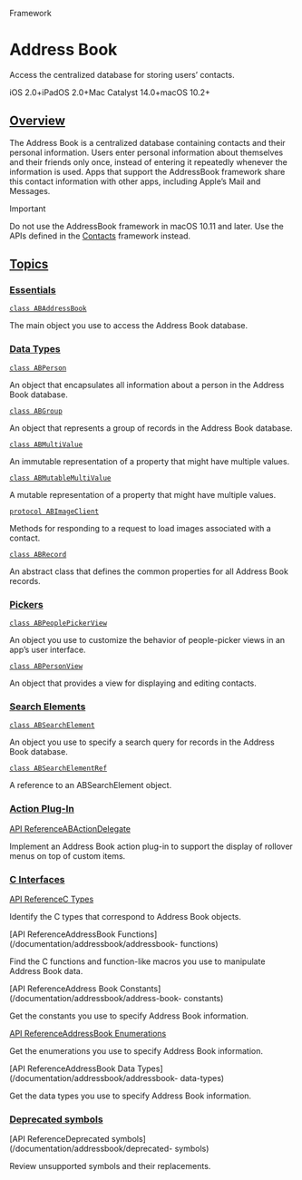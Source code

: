 Framework

# Address Book

Access the centralized database for storing users’ contacts.

iOS 2.0+iPadOS 2.0+Mac Catalyst 14.0+macOS 10.2+

## [Overview](/documentation/AddressBook#overview)

The Address Book is a centralized database containing contacts and their
personal information. Users enter personal information about themselves and
their friends only once, instead of entering it repeatedly whenever the
information is used. Apps that support the AddressBook framework share this
contact information with other apps, including Apple’s Mail and Messages.

Important

Do not use the AddressBook framework in macOS 10.11 and later. Use the APIs
defined in the [Contacts](/documentation/Contacts) framework instead.

## [Topics](/documentation/AddressBook#topics)

### [Essentials](/documentation/AddressBook#Essentials)

[`class ABAddressBook`](/documentation/addressbook/abaddressbook)

The main object you use to access the Address Book database.

### [Data Types](/documentation/AddressBook#Data-Types)

[`class ABPerson`](/documentation/addressbook/abperson)

An object that encapsulates all information about a person in the Address Book
database.

[`class ABGroup`](/documentation/addressbook/abgroup)

An object that represents a group of records in the Address Book database.

[`class ABMultiValue`](/documentation/addressbook/abmultivalue)

An immutable representation of a property that might have multiple values.

[`class ABMutableMultiValue`](/documentation/addressbook/abmutablemultivalue)

A mutable representation of a property that might have multiple values.

[`protocol ABImageClient`](/documentation/addressbook/abimageclient)

Methods for responding to a request to load images associated with a contact.

[`class ABRecord`](/documentation/addressbook/abrecord)

An abstract class that defines the common properties for all Address Book
records.

### [Pickers](/documentation/AddressBook#Pickers)

[`class ABPeoplePickerView`](/documentation/addressbook/abpeoplepickerview)

An object you use to customize the behavior of people-picker views in an app’s
user interface.

[`class ABPersonView`](/documentation/addressbook/abpersonview)

An object that provides a view for displaying and editing contacts.

### [Search Elements](/documentation/AddressBook#Search-Elements)

[`class ABSearchElement`](/documentation/addressbook/absearchelement)

An object you use to specify a search query for records in the Address Book
database.

[`class ABSearchElementRef`](/documentation/addressbook/absearchelementref)

A reference to an ABSearchElement object.

### [Action Plug-In](/documentation/AddressBook#Action-Plug-In)

[API ReferenceABActionDelegate](/documentation/addressbook/abactiondelegate)

Implement an Address Book action plug-in to support the display of rollover
menus on top of custom items.

### [C Interfaces](/documentation/AddressBook#C-Interfaces)

[API ReferenceC Types](/documentation/addressbook/c-types)

Identify the C types that correspond to Address Book objects.

[API ReferenceAddressBook Functions](/documentation/addressbook/addressbook-
functions)

Find the C functions and function-like macros you use to manipulate Address
Book data.

[API ReferenceAddress Book Constants](/documentation/addressbook/address-book-
constants)

Get the constants you use to specify Address Book information.

[API ReferenceAddressBook
Enumerations](/documentation/addressbook/addressbook-enumerations)

Get the enumerations you use to specify Address Book information.

[API ReferenceAddressBook Data Types](/documentation/addressbook/addressbook-
data-types)

Get the data types you use to specify Address Book information.

### [Deprecated symbols](/documentation/AddressBook#Deprecated-symbols)

[API ReferenceDeprecated symbols](/documentation/addressbook/deprecated-
symbols)

Review unsupported symbols and their replacements.

